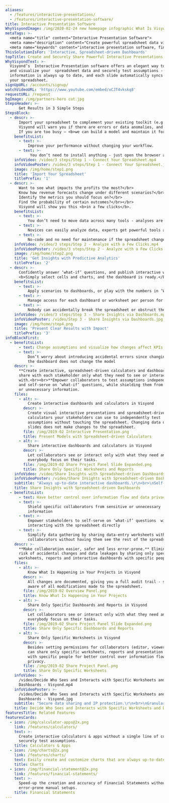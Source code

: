 ```yaml
---
aliases: 
  - /features/interactive-presentations/
  - /features/interactive-presentation-software/
title: Interactive Presentation Software
WhyVisyondImage: /img/2020-02-24 new homepage infographic What Is Visyond.png
metaTags: >-
  <meta name="title" content="Interactive Presentation Software">
  <meta name="description" content="Create powerful spreadsheet data visualizations and financial model presentations with Visyond’s interactive Presentation software">
  <meta name="keywords" content="interactive presentation software, financial model presentation, data visualization software">
ThisSolutionIsFor: 'Interactive, Spreadsheet-driven Dashboards'
topTitle: Create and Securely Share Powerful Interactive Presentations
WhyVisyondText: >-
  Visyond’s  Interactive Presentation software offers an elegant way to present
  and visualize your  spreadsheet data and securely test assumptions -
  information is always up to date, and each slide automatically syncs data with
  your spreadsheet.
signUpURL: /accounts/signup/
watchVideoURL: 'https://www.youtube.com/embed/xCJT4vkskq8'
requestURL: /request
bgImage: /img/partners-hero cut.jpg
StepsHeader: >-
      Get Results in 3 Simple Steps
StepsBlock:
  - descr: >-
      Import your spreadsheet to complement your existing toolkit (e.g., Excel, BI-tools) , or create one from scratch.</br></br>
      Visyond will warn you if there are errors or data anomalies, and create a collaborative environment if you need to work in teams and track changes.</br></br>
      If you are too busy – <b>we can build a model and maintain it for you.</b>
    benefitsList:
      - text: >-
          Improve your performance without changing your workflow.
      - text: >-
           You don’t need to install anything - just open the browser and start getting results right away.
    infoVideo: /video/3 steps/Step 1 - Connect Your Spreadsheet.mp4
    infoVideoPoster: /video/3 steps/Step 1 - Connect Your Spreadsheet.jpg
    image: /img/home/step1.png
    title: 'Import Your Spreadsheet'
    titlePrefix: '1'
  - descr: >-
      Want to see what impacts the profits the most?</br>
      Know how revenue forecasts change under different scenarios?</br>
      Identify the metrics you should focus on?</br>
      Find the probability of certain outcomes?</br></br>
      Visyond will show you this <b>in a few clicks</b>.
    benefitsList:
      - text: >-    
          You don’t need to move data across many tools - analyses are in the cloud together with the model, its scenarios and dashboards.
      - text: >-
          Novices can easily analyze data, experts get powerful tools at a fraction of the cost.
      - text: >-
          No-code and no need for maintenance if the spreadsheet changes.
    infoVideo: /video/3 steps/Step 2 - Analyze with a Few Clicks.mp4
    infoVideoPoster: /video/3 steps/Step 2 - Analyze with a Few Clicks.jpg      
    image: /img/home/step2.png  
    title: 'Get Insights with Predictive Analytics'
    titlePrefix: '2'   
  - descr: >-
      Confidently answer ‘what-if’ questions, and publish interactive web-dashboards for others to safely play with the numbers.</br></br>
      <b>Simply select cells and charts, and the dashboard is ready.</b>
    benefitsList:
      - text: >-
          Apply scenarios to dashboards, or play with the numbers in ‘What-if’ mode.
      - text: >-
          Manage access for each dashboard or worksheet per person for security and simplicity reasons.
      - text: >-
          Nobody can accidentally break the spreadsheet or obstruct the dashboard views of other collaborators.                 
    infoVideo: /video/3 steps/Step 3 - Share Insights via Dashboards.mp4
    infoVideoPoster: /video/Step 3 - Share Insights via Dashboards.jpg    
    image: /img/home/step4.png
    title: 'Present Clear Results with Impact'
    titlePrefix: '3'  
infoBlockFirst:
  - benefitsList:
      - text: Change assumptions and visualize how changes affect KPIs
      - text: >-
          Don’t worry about introducing accidental errors since changing data on
          the dashboard does not change the model
    descr: >-
      **Create interactive, spreadsheet-driven calculators and dashboards,** and
      share with each stakeholder only what they need to see or interact
      with.<br><br>**Empower collaborators to test assumptions independently**
      and self-serve on ‘what-if’ questions, while shielding them from sensitive
      or unnecessary information.
    files:
      - alt: >-
          Create interactive dashboards and calculators in Visyond 
        descr: >-
          Create visual interactive presentations and spreadsheet-driven
          calculators your stakeholders can use to independently test
          assumptions without touching the spreadsheet. Changing data on the
          slides does not make changes to the spreadsheet.
        file: /img/2019-02 Interactive Presentation.png
        title: Present Models with Spreadsheet-driven Calculators
      - alt: >-
          Share interactive dashboards and calculators in Visyond 
        descr: >-
          Let collaborators see or interact only with what they need and let
          everybody focus on their tasks.
        file: /img/2019-02 Share Project Panel Slide Expanded.png
        title: Share Only Specific Worksheets and Reports    
    infoVideo: /video/Share Insights with Spreadsheet-driven Dashboards - Visyond.mp4
    infoVideoPoster: /video/Share Insights with Spreadsheet-driven Dashboards - Visyond.jpg
    subtitle: "Always up-to-date interactive dashboards.\r\n<br>\nSelf-service ‘what-if’ calculators.\r\n<br>\nStress-testing without touching the spreadsheet.\r"
    title: Share Insights with Spreadsheet-driven Dashboards
  - benefitsList:
      - text: Have better control over information flow and data privacy
      - text: >-
          Shield specific collaborators from sensitive or unnecessary
          information
      - text: >-
          Empower stakeholders to self-serve on ‘what-if’ questions  without
          interacting with the spreadsheet directly
      - text: >-
          Simplify data gathering by sharing data-entry worksheets with
          collaborators without having them see the rest of the spreadsheet
    descr: >-
      **Make collaboration easier, safer and less error-prone.** Eliminate the
      risk of accidental changes and data leakages by sharing only specific
      worksheets, reports and interactive dashboards with specific people.
    files:
      - alt: >-
          Know What Is Happening in Your Projects in Visyond
        descr: >-
          All changes are documented, giving you a full audit trail - so you are
          aware of all modifications made to the spreadsheet.
        file: /img/2019-02 Overview Panel.png
        title: Know What Is Happening in Your Projects
      - alt: >-
          Share Only Specific Dashboards and Reports in Visyond
        descr: >-
          Let collaborators see or interact only with what they need and let
          everybody focus on their tasks.
        file: /img/2019-02 Share Project Panel Slide Expanded.png
        title: Share Only Specific Dashboards and Reports
      - alt: >-
          Share Only Specific Worksheets in Visyond
        descr: >-
          Besides setting permissions for collaborators (editor, viewer), you
          can share only specific worksheets, reports and presentation slides
          with specific people for better control over information flow and data
          privacy.
        file: /img/2019-02 Share Project Panel.png
        title: Share Only Specific Worksheets	
    infoVideo: >-
      /video/Decide Who Sees and Interacts with Specific Worksheets and
      Dashboards - Visyond.mp4
    infoVideoPoster: >-
      /video/Decide Who Sees and Interacts with Specific Worksheets and
      Dashboards - Visyond.jpg
    subtitle: "Secure data sharing and IP protection.\r\n<br>\nGranular access control.\r"
    title: Decide Who Sees and Interacts with Specific Worksheets and Dashboards
featuresTitle: Related Features
featuresCards:
  - icon: /img/calculator-apps@2x.png
    link: /features/calculators/
    text: >-
      Create interactive calculators & apps without a single line of code and
      securely test assumptions.
    title: Calculators & Apps
  - icon: /img/charts@2x.png
    link: /features/charts/
    text: Easily create and customize charts that are always up-to-date.
    title: Charts
  - icon: /img/financial-statement@2x.png
    link: /features/financial-statements/
    text: >-
      Speed-up the creation and accuracy of Financial Statements without long
      error-prone manual setups.
    title: Financial Statements
---
```


